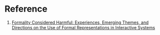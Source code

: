 # Reference

1. [Formality Considered Harmful: Experiences, Emerging Themes, and Directions on the Use of Formal Representations in Interactive Systems](https://andymatuschak.org/files/papers/Shipman%20and%20Marshall%20-%201999%20-%20Formality%20Considered%20Harmful%20Experiences,%20Emergin.pdf)


